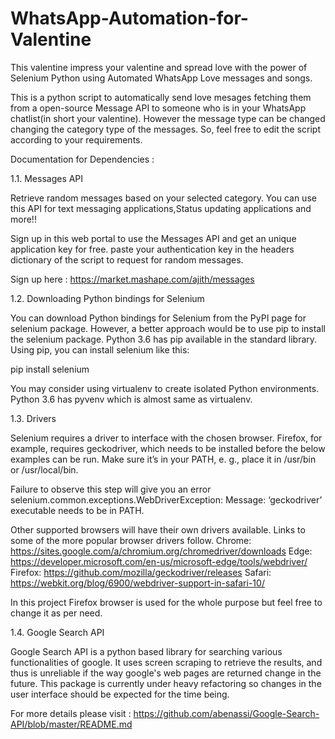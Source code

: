 # WhatsApp-Automation-for-Valentine
This valentine impress your valentine and spread love with the power of Selenium Python using Automated WhatsApp Love messages and songs.

This is a python script to automatically send love mesages fetching them from a open-source Message API to someone who is in your WhatsApp chatlist(in short your valentine). However the message type can be changed changing the category type of the messages. So, feel free to edit the script according to your requirements.

Documentation for Dependencies :

1.1. Messages API

Retrieve random messages based on your selected category. You can use this API for text messaging applications,Status updating applications and more!!

Sign up in this web portal to use the Messages API and get an unique application key for free. paste your authentication key in the headers dictionary of the script to request for random messages.

Sign up here : https://market.mashape.com/ajith/messages

1.2. Downloading Python bindings for Selenium

You can download Python bindings for Selenium from the PyPI page for selenium package. However, a better approach would be to use pip to install the selenium package. Python 3.6 has pip available in the standard library. Using pip, you can install selenium like this:

pip install selenium

You may consider using virtualenv to create isolated Python environments. Python 3.6 has pyvenv which is almost same as virtualenv.

1.3. Drivers

Selenium requires a driver to interface with the chosen browser. Firefox, for example, requires geckodriver, which needs to be installed before the below examples can be run. Make sure it’s in your PATH, e. g., place it in /usr/bin or /usr/local/bin.

Failure to observe this step will give you an error selenium.common.exceptions.WebDriverException: Message: ‘geckodriver’ executable needs to be in PATH.

Other supported browsers will have their own drivers available. Links to some of the more popular browser drivers follow.
Chrome: 	https://sites.google.com/a/chromium.org/chromedriver/downloads
Edge: 	https://developer.microsoft.com/en-us/microsoft-edge/tools/webdriver/
Firefox: 	https://github.com/mozilla/geckodriver/releases
Safari: 	https://webkit.org/blog/6900/webdriver-support-in-safari-10/

In this project Firefox browser is used for the whole purpose but feel free to change it as per need. 

1.4. Google Search API

Google Search API is a python based library for searching various functionalities of google. It uses screen scraping to retrieve the results, and thus is unreliable if the way google's web pages are returned change in the future. This package is currently under heavy refactoring so changes in the user interface should be expected for the time being.

For more details please visit : https://github.com/abenassi/Google-Search-API/blob/master/README.md
